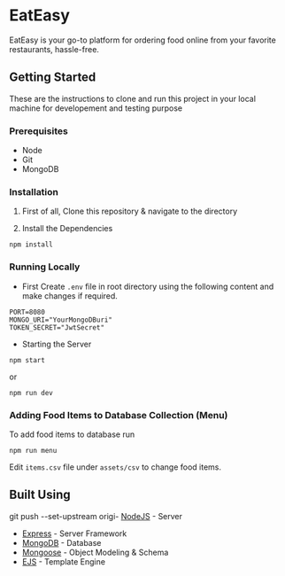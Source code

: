# EatEasy

EatEasy is your go-to platform for ordering food online from your favorite restaurants, hassle-free.

## Getting Started

These are the instructions to clone and run this project in your local machine for developement and testing purpose

### Prerequisites

- Node
- Git
- MongoDB

### Installation

1. First of all, Clone this repository & navigate to the directory

2. Install the Dependencies

```
npm install
```

### Running Locally

- First Create `.env` file in root directory using the following content and make changes if required.

```
PORT=8080
MONGO_URI="YourMongoDBuri"
TOKEN_SECRET="JwtSecret"
```

- Starting the Server

```
npm start
```

or

```
npm run dev
```

### Adding Food Items to Database Collection (Menu)

To add food items to database run

```
npm run menu
```

Edit `items.csv` file under `assets/csv` to change food items.

## Built Using

git push --set-upstream origi- [NodeJS](https://nodejs.org/en) - Server
- [Express](https://expressjs.com/) - Server Framework
- [MongoDB](https://www.mongodb.com/) - Database
- [Mongoose](https://mongoosejs.com/) - Object Modeling & Schema
- [EJS](https://ejs.co/) - Template Engine

